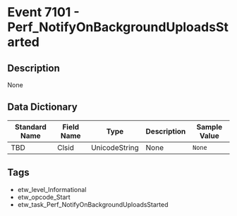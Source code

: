 # Event 7101 - Perf_NotifyOnBackgroundUploadsStarted

## Description
None

## Data Dictionary
|Standard Name|Field Name|Type|Description|Sample Value|
|---|---|---|---|---|
|TBD|Clsid|UnicodeString|None|`None`|

## Tags
* etw_level_Informational
* etw_opcode_Start
* etw_task_Perf_NotifyOnBackgroundUploadsStarted
